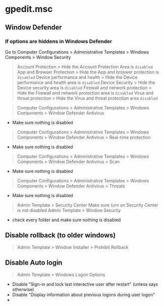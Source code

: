 # gpedit.msc

## Window Defender

### If options are hiddens in Windows Defender
 Go to Computer Configurations > Administrative Templates > Windows Components > Window Security
  > Account Protection > Hide the Account Protection Area is  `disabled`
  > App and Browser Protection > Hide the App and broswer protection is  `disabled`
  > Device performance and health > Hide the Device performance and health area is  `disabled`
  > Device Security > Hide the Device security area is  `disabled`
  > Firewall and network protection > Hide the Firewall and network protection area is `disabled`
  > Virus and threat protection > Hide the Virus and threat protection area `disabled`

> Computer Configurations > Administrative Templates > Windows Components > Window Defender Antivirus 
  - Make sure nothing is disabled
> Computer Configurations > Administrative Templates > Windows Components > Window Defender Antivirus > Real-time protection
  - Make sure nothing is disabled
> Computer Configurations > Administrative Templates > Windows Components > Window Defender Antivirus > Scan
  - Make sure nothing is disabled
> Computer Configurations > Administrative Templates > Windows Components > Window Defender Antivirus > Threats
  - Make sure nothing is disabled





> Admin Template > Security Center 
 Make sure turn on Security Center is not disabled
> Admin Template > Window Security
  - check every folder and make sure nothing is disabled


## Disable rollback (to older windows)
> Admin Template > Window Installer > Prohibit Rollback
 
 ## Disable Auto login
 > Admin Template > Windows Logon Options
  - Disable "Sign-in and lock last interactive user after restart" (unless says otherwise)
  - Disable "Display information about previous logons during user logon"
  - 
